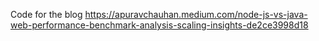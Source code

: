 Code for the blog
https://apuravchauhan.medium.com/node-js-vs-java-web-performance-benchmark-analysis-scaling-insights-de2ce3998d18
